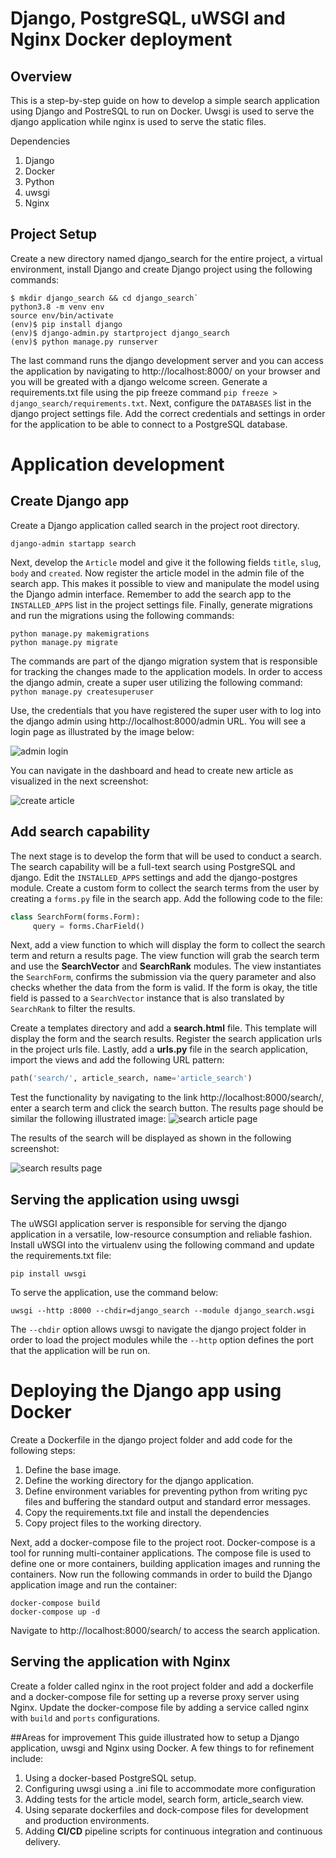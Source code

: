 # Django, PostgreSQL, uWSGI and Nginx Docker deployment

## Overview 
This is a step-by-step guide on how to develop a simple search application using Django and PostreSQL to run on Docker. Uwsgi is used to serve the django application while nginx is used to serve the static files.

Dependencies
1. Django
2. Docker
3. Python
4. uwsgi
5. Nginx

## Project Setup
Create a new directory named django_search for the entire project, a virtual environment, install Django and create Django project using the following commands:


```code
$ mkdir django_search && cd django_search`
python3.8 -m venv env
source env/bin/activate
(env)$ pip install django
(env)$ django-admin.py startproject django_search 
(env)$ python manage.py runserver
```

The last command runs the django development server and you can access the application by navigating to http://localhost:8000/ on your browser and you will be greated with a django welcome screen. Generate a requirements.txt file using the pip freeze command `pip freeze > django_search/requirements.txt`. Next, configure the `DATABASES` list in the django project settings file. Add the correct credentials and settings in order for the application to be able to connect to a PostgreSQL database.

# Application development

## Create Django app
Create a Django application called search in the project root directory. 

```code
django-admin startapp search
```

Next, develop the `Article` model and give it the following fields `title`, `slug`, `body` and `created`. Now register the article model in the admin file of the search app. This makes it possible to view and manipulate the model using the Django admin interface.  Remember to add the search app to the `INSTALLED_APPS` list in the project settings file. Finally, generate migrations and run the migrations using the following commands:
```code
python manage.py makemigrations
python manage.py migrate
```

The commands are part of the django migration system that is responsible for tracking the changes made to the application models. In order to access the django admin, create a super user utilizing the following command:
`python manage.py createsuperuser`

Use, the credentials that you have registered the super user with to log into the django admin using http://localhost:8000/admin URL. You will see a login page as illustrated by the image below:

![admin login](res/admin-login.png)

You can navigate in the dashboard and head to create new article as visualized in the next screenshot:

![create article](res/create-article.png)

## Add search capability
The next stage is to develop the form that will be used to conduct a search.  The search capability will be a full-text search using PostgreSQL and django. Edit the `INSTALLED_APPS` settings and add the django-postgres module. Create a custom form to collect the search terms from the user by creating a `forms.py` file in the search app. Add the following code to the file:
```python
class SearchForm(forms.Form):
     query = forms.CharField()
```

Next, add a view function to which will display the form to collect the search term and return a results page. The view function will grab the search term and use the **SearchVector** and **SearchRank** modules. The view instantiates the `SearchForm`, confirms the submission via the query parameter and also checks whether the data from the form is valid. If the form is okay, the title field is passed to a `SearchVector` instance that is also translated by `SearchRank`  to filter the results. 

Create a templates directory and add a **search.html** file. This template will display the form and the search results. Register the search application urls in the project urls file. Lastly, add a **urls.py** file in the search application, import the views and add the following URL pattern:
```python
path('search/', article_search, name='article_search')
```

Test the functionality by navigating to the link http://localhost:8000/search/,  enter a search term and click the search button. The results page should be similar the following illustrated image:
![search article page](res/search-article.png)

The results of the search will be displayed as shown in the following screenshot: 

![search results page](res/Search-results.png)

## Serving the application using uwsgi
The uWSGI application server is responsible for serving the django application in a versatile, low-resource consumption 
and reliable fashion. Install uWSGI into the virtualenv using the following command and update the requirements.txt file:
```code 
pip install uwsgi
```

To serve the application, use the command below:
```code
uwsgi --http :8000 --chdir=django_search --module django_search.wsgi
```

The `--chdir` option allows uwsgi to navigate the django project folder in order to load the project modules while the 
`--http` option defines the port that the application will be run on.

# Deploying the Django app using Docker
Create a Dockerfile in the django project folder and add code for the following steps:
1. Define the base image.
2. Define the working directory for the django application.
3. Define environment variables for preventing python from writing pyc files and buffering the standard output and 
standard error messages.
4. Copy the requirements.txt file and install the dependencies
5. Copy project files to the working directory.

Next, add a docker-compose file to the project root. Docker-compose is a tool for running multi-container applications. 
The compose file is used to define one or more containers, building application images and running the containers. Now 
run the following commands in order to build the Django application image and run the container:
```code
docker-compose build
docker-compose up -d
```

Navigate to  http://localhost:8000/search/ to access the search application. 

## Serving the application with Nginx
Create a folder called nginx in the root project folder and add a dockerfile and a docker-compose file for setting up a 
reverse proxy server using Nginx. Update the docker-compose file by adding a service called nginx with `build` and `ports`
configurations.

##Areas for improvement
This guide illustrated how to setup a Django application, uwsgi and Nginx using Docker. A few things to for refinement 
include:
1. Using a docker-based PostgreSQL setup.
2. Configuring uwsgi using a .ini file to accommodate more configuration
3. Adding tests for the article model, search form, article_search view.
4. Using separate dockerfiles and dock-compose files for development and production environments.
5. Adding **CI/CD** pipeline scripts for continuous integration and continuous  delivery.
